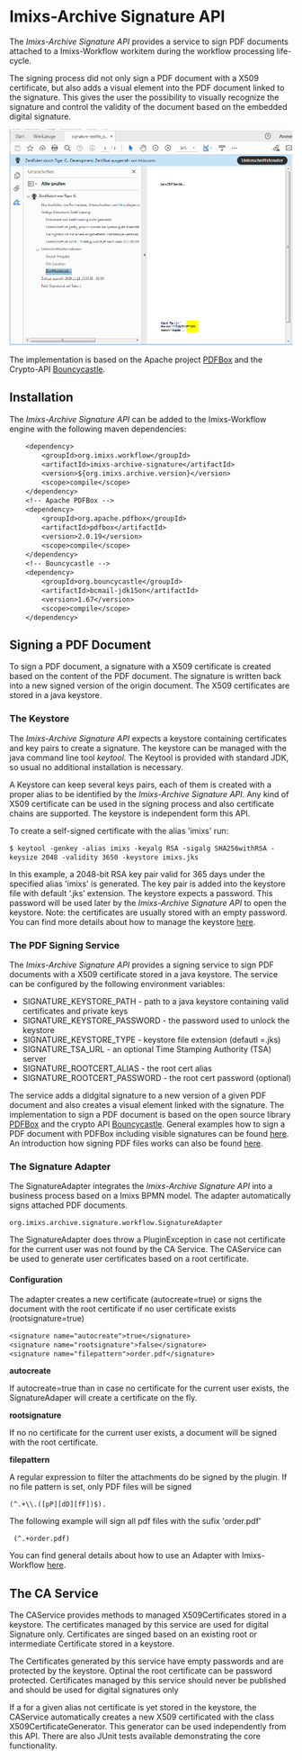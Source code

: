 # Imixs-Archive Signature API

The *Imixs-Archive Signature API* provides a service to sign PDF documents attached to a Imixs-Workflow workitem during the workflow processing life-cycle. 

The signing process did not only sign a PDF document with a X509 certificate, but also adds a visual element into the PDF document linked to the signature. This gives the user the possibility to visually recognize the signature and control the validity of the document based on the embedded digital signature.

<img src="docs/imixs-signature-example-001.png">


The implementation is based on the Apache project [PDFBox](https://pdfbox.apache.org/) and the Crypto-API [Bouncycastle](http://bouncycastle.org/). 

## Installation

The *Imixs-Archive Signature API* can be added to the Imixs-Workflow engine with the following maven dependencies:

		<dependency>
			<groupId>org.imixs.workflow</groupId>
			<artifactId>imixs-archive-signature</artifactId>
			<version>${org.imixs.archive.version}</version>
			<scope>compile</scope>
		</dependency>
		<!-- Apache PDFBox -->
		<dependency>
			<groupId>org.apache.pdfbox</groupId>
			<artifactId>pdfbox</artifactId>
			<version>2.0.19</version>
			<scope>compile</scope>
		</dependency>
		<!-- Bouncycastle -->
		<dependency>
			<groupId>org.bouncycastle</groupId>
			<artifactId>bcmail-jdk15on</artifactId>
			<version>1.67</version>
			<scope>compile</scope>
		</dependency>
		


## Signing a PDF Document

To sign a PDF document, a signature with a X509 certificate is created based on the content of the PDF document. The signature is written back into a new signed version of the origin document. The X509 certificates are stored in a java keystore. 

### The Keystore

The *Imixs-Archive Signature API* expects a keystore containing certificates and key pairs to create a signature. The keystore can be managed with the java command line tool *keytool*. The Keytool is provided with standard JDK, so usual no additional installation is necessary. 

A Keystore can keep several keys pairs, each of them is created with a proper alias to be identified by the *Imixs-Archive Signature API*. Any kind of X509 certificate can be used in the signing process and also certificate chains are supported. The keystore is independent form this API.

To create a self-signed certificate with the alias 'imixs' run:

	$ keytool -genkey -alias imixs -keyalg RSA -sigalg SHA256withRSA -keysize 2048 -validity 3650 -keystore imixs.jks

In this example, a 2048-bit RSA key pair valid for 365 days under the specified alias 'imixs' is generated. 
The key pair is added into the keystore file with default ‘.jks’ extension.
The keystore expects a password. This password will be used later by the *Imixs-Archive Signature API* to open the keystore. 
 Note: the certificates are usually stored with an empty password. You can find more details about how to manage the keystore [here](docs/README.md). 


 
### The PDF Signing Service

The *Imixs-Archive Signature API* provides a signing service to sign PDF documents with a X509 certificate stored in a java keystore. The service can be configured by the following environment variables:

 * SIGNATURE_KEYSTORE_PATH - path to a java keystore containing valid certificates and private keys
 * SIGNATURE_KEYSTORE_PASSWORD - the password used to unlock the keystore
 * SIGNATURE_KEYSTORE_TYPE - keystore file extension (defautl =.jks)
 * SIGNATURE_TSA_URL - an optional Time Stamping Authority (TSA) server
 * SIGNATURE_ROOTCERT_ALIAS - the root cert alias
 * SIGNATURE_ROOTCERT_PASSWORD - the root cert password (optional)

The service adds a didgital signature to a new version of a given PDF document and also creates a visual element linked with the signature.
The implementation to sign a PDF document is based on the open source library [PDFBox](https://github.com/apache/pdfbox) and the crypto API [Bouncycastle](http://bouncycastle.org/). General examples how to sign a PDF document with PDFBox including visible signatures can be found [here](https://github.com/apache/pdfbox/tree/trunk/examples/src/main/java/org/apache/pdfbox/examples/signature). 
An introduction how signing PDF files works can also be found [here](https://jvmfy.com/2018/11/17/how-to-digitally-sign-pdf-files/).

### The Signature Adapter

The SignatureAdapter integrates the *Imixs-Archive Signature API* into a business process based on a Imixs BPMN model. The adapter automatically signs attached PDF documents. 

	org.imixs.archive.signature.workflow.SignatureAdapter
	
The SignatureAdapter does throw a PluginException in case not certificate for the current user was not found by the CA Service. The CAService can be used to generate user certificates	based on a root certificate. 

#### Configuration
The adapter creates a new  certificate (autocreate=true) or signs the document with the root certificate if no user certificate exists (rootsignature=true)

	<signature name="autocreate">true</signature>
	<signature name="rootsignature">false</signature>
	<signature name="filepattern">order.pdf</signature>

**autocreate**

If autocreate=true than in case no certificate for the current user exists, the SignatureAdaper will create a certificate on the fly.

**rootsignature**

If no no certificate for the current user exists, a document will be signed with the root certificate.

**filepattern**

A  regular expression to filter the attachments do be signed by the plugin. If no file pattern is set, only PDF files will be signed 

	(^.+\\.([pP][dD][fF])$).

The following example will sign all pdf files with the sufix 'order.pdf'

	 (^.+order.pdf)

You can find general details about how to use an Adapter with Imixs-Workflow [here](https://www.imixs.org/doc/core/adapter-api.html).

	
## The CA Service
	
The CAService provides methods to managed X509Certificates stored in a keystore. The certificates managed by this service
are  used for  digital Signature only. Certificates are singed based on an existing root or intermediate Certificate stored in a keystore.

The Certificates generated by this service have empty passwords and are protected by the keystore. Optinal the root certificate can be password protected. Certificates managed by this service should never be published and should be used for digital signatures only

If a for a given alias not certificate is yet stored in the keystore, the CAService automatically creates a new X509 certificated with the class X509CertificateGenerator. This generator can be used independently from this API. There are also JUnit tests available demonstrating the core functionality. 
